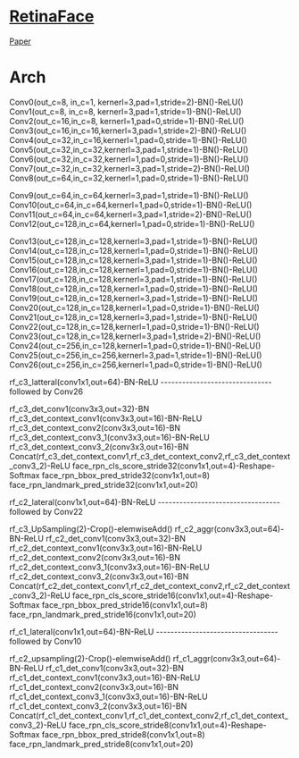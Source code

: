 # [RetinaFace](https://github.com/deepinsight/insightface/tree/master/RetinaFace)
  
  [Paper](https://arxiv.org/abs/1905.00641)

# Arch

Conv0(out_c=8, in_c=1, kernerl=3,pad=1,stride=2)-BN()-ReLU()
Conv1(out_c=8, in_c=8, kernerl=3,pad=1,stride=1)-BN()-ReLU()
Conv2(out_c=16,in_c=8, kernerl=1,pad=0,stride=1)-BN()-ReLU()
Conv3(out_c=16,in_c=16,kernerl=3,pad=1,stride=2)-BN()-ReLU()
Conv4(out_c=32,in_c=16,kernerl=1,pad=0,stride=1)-BN()-ReLU()
Conv5(out_c=32,in_c=32,kernerl=3,pad=1,stride=1)-BN()-ReLU()
Conv6(out_c=32,in_c=32,kernerl=1,pad=0,stride=1)-BN()-ReLU()
Conv7(out_c=32,in_c=32,kernerl=3,pad=1,stride=2)-BN()-ReLU()
Conv8(out_c=64,in_c=32,kernerl=1,pad=0,stride=1)-BN()-ReLU()

Conv9(out_c=64,in_c=64,kernerl=3,pad=1,stride=1)-BN()-ReLU()
Conv10(out_c=64,in_c=64,kernerl=1,pad=0,stride=1)-BN()-ReLU()
Conv11(out_c=64,in_c=64,kernerl=3,pad=1,stride=2)-BN()-ReLU()
Conv12(out_c=128,in_c=64,kernerl=1,pad=0,stride=1)-BN()-ReLU()

Conv13(out_c=128,in_c=128,kernerl=3,pad=1,stride=1)-BN()-ReLU()
Conv14(out_c=128,in_c=128,kernerl=1,pad=0,stride=1)-BN()-ReLU()
Conv15(out_c=128,in_c=128,kernerl=3,pad=1,stride=1)-BN()-ReLU()
Conv16(out_c=128,in_c=128,kernerl=1,pad=0,stride=1)-BN()-ReLU()
Conv17(out_c=128,in_c=128,kernerl=3,pad=1,stride=1)-BN()-ReLU()
Conv18(out_c=128,in_c=128,kernerl=1,pad=0,stride=1)-BN()-ReLU()
Conv19(out_c=128,in_c=128,kernerl=3,pad=1,stride=1)-BN()-ReLU()
Conv20(out_c=128,in_c=128,kernerl=1,pad=0,stride=1)-BN()-ReLU()
Conv21(out_c=128,in_c=128,kernerl=3,pad=1,stride=1)-BN()-ReLU()
Conv22(out_c=128,in_c=128,kernerl=1,pad=0,stride=1)-BN()-ReLU()
Conv23(out_c=128,in_c=128,kernerl=3,pad=1,stride=2)-BN()-ReLU()
Conv24(out_c=256,in_c=128,kernerl=1,pad=0,stride=1)-BN()-ReLU()
Conv25(out_c=256,in_c=256,kernerl=3,pad=1,stride=1)-BN()-ReLU()
Conv26(out_c=256,in_c=256,kernerl=1,pad=0,stride=1)-BN()-ReLU()

rf_c3_latteral(conv1x1,out=64)-BN-ReLU   ------------------------------- followed by Conv26

rf_c3_det_conv1(conv3x3,out=32)-BN
rf_c3_det_context_conv1(conv3x3,out=16)-BN-ReLU
rf_c3_det_context_conv2(conv3x3,out=16)-BN
rf_c3_det_context_conv3_1(conv3x3,out=16)-BN-ReLU
rf_c3_det_context_conv3_2(conv3x3,out=16)-BN
Concat(rf_c3_det_context_conv1,rf_c3_det_context_conv2,rf_c3_det_context_conv3_2)-ReLU
face_rpn_cls_score_stride32(conv1x1,out=4)-Reshape-Softmax
face_rpn_bbox_pred_stride32(conv1x1,out=8)
face_rpn_landmark_pred_stride32(conv1x1,out=20)


rf_c2_lateral(conv1x1,out=64)-BN-ReLU   ---------------------------------- followed by Conv22

rf_c3_UpSampling(2)-Crop()-elemwiseAdd()
rf_c2_aggr(conv3x3,out=64)-BN-ReLU
rf_c2_det_conv1(conv3x3,out=32)-BN
rf_c2_det_context_conv1(conv3x3,out=16)-BN-ReLU
rf_c2_det_context_conv2(conv3x3,out=16)-BN
rf_c2_det_context_conv3_1(conv3x3,out=16)-BN-ReLU
rf_c2_det_context_conv3_2(conv3x3,out=16)-BN
Concat(rf_c2_det_context_conv1,rf_c2_det_context_conv2,rf_c2_det_context_conv3_2)-ReLU
face_rpn_cls_score_stride16(conv1x1,out=4)-Reshape-Softmax
face_rpn_bbox_pred_stride16(conv1x1,out=8)
face_rpn_landmark_pred_stride16(conv1x1,out=20)


rf_c1_lateral(conv1x1,out=64)-BN-ReLU   ---------------------------------- followed by Conv10

rf_c2_upsampling(2)-Crop()-elemwiseAdd()
rf_c1_aggr(conv3x3,out=64)-BN-ReLU
rf_c1_det_conv1(conv3x3,out=32)-BN
rf_c1_det_context_conv1(conv3x3,out=16)-BN-ReLU
rf_c1_det_context_conv2(conv3x3,out=16)-BN
rf_c1_det_context_conv3_1(conv3x3,out=16)-BN-ReLU
rf_c1_det_context_conv3_2(conv3x3,out=16)-BN
Concat(rf_c1_det_context_conv1,rf_c1_det_context_conv2,rf_c1_det_context_conv3_2)-ReLU
face_rpn_cls_score_stride8(conv1x1,out=4)-Reshape-Softmax
face_rpn_bbox_pred_stride8(conv1x1,out=8)
face_rpn_landmark_pred_stride8(conv1x1,out=20)

